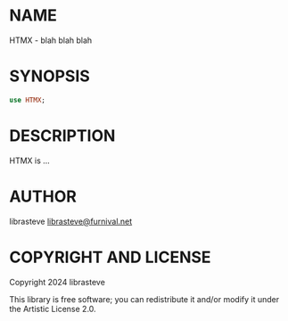 NAME
====

HTMX - blah blah blah

SYNOPSIS
========

```raku
use HTMX;
```

DESCRIPTION
===========

HTMX is ...

AUTHOR
======

librasteve <librasteve@furnival.net>

COPYRIGHT AND LICENSE
=====================

Copyright 2024 librasteve

This library is free software; you can redistribute it and/or modify it under the Artistic License 2.0.

